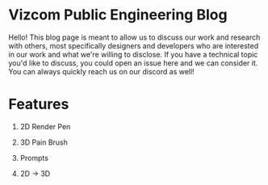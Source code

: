 # Vizcom Public Engineering Blog
Hello! This blog page is meant to allow us to discuss our work and research with others, most specifically designers and developers who are interested in our work and what we're willing to disclose. If you have a technical topic you'd like to discuss, you could open an issue here and we can consider it. You can always quickly reach us on our discord as well!

# Features
1) 2D Render Pen

2) 3D Pain Brush

3) Prompts

4) 2D -> 3D